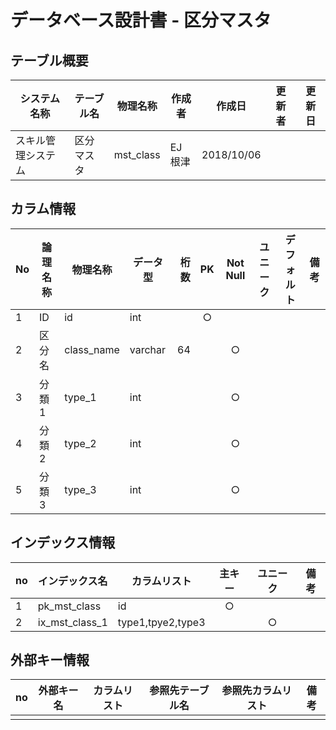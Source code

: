 # データベース設計書 - 区分マスタ

## テーブル概要

|システム名称|テーブル名|物理名称|作成者|作成日|更新者|更新日  
|---|---|---|---|---|---|---|
|スキル管理システム|区分マスタ|mst_class|EJ根津|2018/10/06


## カラム情報

|No|論理名称|物理名称|データ型|桁数|PK|Not Null|ユニーク|デフォルト|備考|  
|---|---|---|---|--:|:-:|:-:|:-:|---|---|
|1|ID|id|int||○|||||
|2|区分名|class_name|varchar|64||○||||
|3|分類1|type_1|int|||○||||
|4|分類2|type_2|int|||○||||
|5|分類3|type_3|int|||○||||

## インデックス情報

|no|インデックス名|カラムリスト|主キー|ユニーク|備考|
|---|---|---|:-:|:-:|---|
|1|pk_mst_class|id|○|||
|2|ix_mst_class_1|type1,tpye2,type3||○||

## 外部キー情報

|no|外部キー名|カラムリスト|参照先テーブル名|参照先カラムリスト|備考|
|---|---|---|---|---|---|
|||||||


